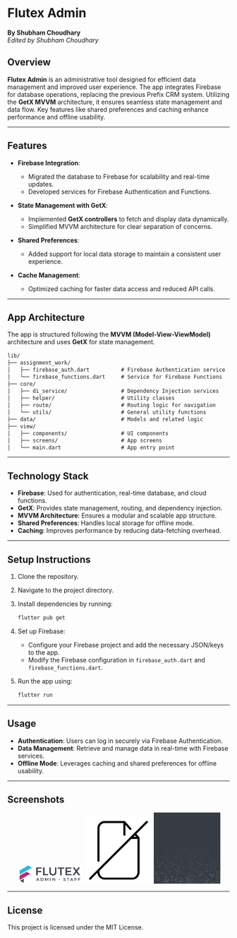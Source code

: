 
# Flutex Admin  

**By Shubham Choudhary**  
*Edited by Shubham Choudhary*  

## Overview  

**Flutex Admin** is an administrative tool designed for efficient data management and improved user experience. The app integrates Firebase for database operations, replacing the previous Prefix CRM system. Utilizing the **GetX MVVM** architecture, it ensures seamless state management and data flow. Key features like shared preferences and caching enhance performance and offline usability.  

---

## Features  

- **Firebase Integration**:  
  - Migrated the database to Firebase for scalability and real-time updates.  
  - Developed services for Firebase Authentication and Functions.  

- **State Management with GetX**:  
  - Implemented **GetX controllers** to fetch and display data dynamically.  
  - Simplified MVVM architecture for clear separation of concerns.  

- **Shared Preferences**:  
  - Added support for local data storage to maintain a consistent user experience.  

- **Cache Management**:  
  - Optimized caching for faster data access and reduced API calls.  

---

## App Architecture  

The app is structured following the **MVVM (Model-View-ViewModel)** architecture and uses **GetX** for state management.  

```
lib/
├── assignment_work/                
│   ├── firebase_auth.dart          # Firebase Authentication service
│   └── firebase_functions.dart     # Service for Firebase Functions
├── core/
│   ├── di_service/                 # Dependency Injection services
│   ├── helper/                     # Utility classes
│   ├── route/                      # Routing logic for navigation
│   └── utils/                      # General utility functions
├── data/                           # Models and related logic
├── view/
│   ├── components/                 # UI components
│   ├── screens/                    # App screens
│   └── main.dart                   # App entry point
```

---

## Technology Stack  

- **Firebase**: Used for authentication, real-time database, and cloud functions.  
- **GetX**: Provides state management, routing, and dependency injection.  
- **MVVM Architecture**: Ensures a modular and scalable app structure.  
- **Shared Preferences**: Handles local storage for offline mode.  
- **Caching**: Improves performance by reducing data-fetching overhead.  

---

## Setup Instructions  

1. Clone the repository.  
2. Navigate to the project directory.  
3. Install dependencies by running:  
   ```bash
   flutter pub get
   ```  
4. Set up Firebase:  
   - Configure your Firebase project and add the necessary JSON/keys to the app.  
   - Modify the Firebase configuration in `firebase_auth.dart` and `firebase_functions.dart`.  

5. Run the app using:  
   ```bash
   flutter run
   ```  

---

## Usage  

- **Authentication**: Users can log in securely via Firebase Authentication.  
- **Data Management**: Retrieve and manage data in real-time with Firebase services.  
- **Offline Mode**: Leverages caching and shared preferences for offline usability.  

---

## Screenshots  

<p align="center">
  <img src="assets/images/app_logo.png" width="30%" />
  <img src="assets/images/no_data.svg" width="30%" />
  <img src="assets/images/login.png" width="30%" />
</p>

---

## License  

This project is licensed under the MIT License.  
